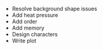 - Resolve background shape issues
- Add heat pressure
- Add order
- Add memory
- Design characters
- Write plot